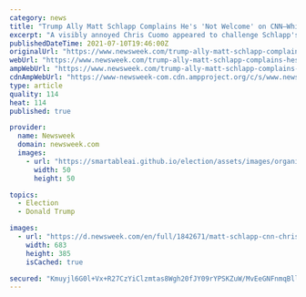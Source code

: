 ```yaml
---
category: news
title: "Trump Ally Matt Schlapp Complains He's 'Not Welcome' on CNN—While on CNN's 'Cuomo Prime Time'"
excerpt: "A visibly annoyed Chris Cuomo appeared to challenge Schlapp's reason for coming on the show if all he wanted to discuss was whether President Joe Biden defeated Trump last year."
publishedDateTime: 2021-07-10T19:46:00Z
originalUrl: "https://www.newsweek.com/trump-ally-matt-schlapp-complains-hes-not-welcome-cnnwhile-cnns-cuomo-prime-time-1608567"
webUrl: "https://www.newsweek.com/trump-ally-matt-schlapp-complains-hes-not-welcome-cnnwhile-cnns-cuomo-prime-time-1608567"
ampWebUrl: "https://www.newsweek.com/trump-ally-matt-schlapp-complains-hes-not-welcome-cnnwhile-cnns-cuomo-prime-time-1608567?amp=1"
cdnAmpWebUrl: "https://www-newsweek-com.cdn.ampproject.org/c/s/www.newsweek.com/trump-ally-matt-schlapp-complains-hes-not-welcome-cnnwhile-cnns-cuomo-prime-time-1608567?amp=1"
type: article
quality: 114
heat: 114
published: true

provider:
  name: Newsweek
  domain: newsweek.com
  images:
    - url: "https://smartableai.github.io/election/assets/images/organizations/newsweek.com-50x50.jpg"
      width: 50
      height: 50

topics:
  - Election
  - Donald Trump

images:
  - url: "https://d.newsweek.com/en/full/1842671/matt-schlapp-cnn-chris-cuomo.jpg"
    width: 683
    height: 385
    isCached: true

secured: "Kmuyjl6G0l+Vx+R27CzYiClzmtas8Wgh20fJY09rYPSKZuW/MvEeGNFnmqBllYUvM5hw0G7QtNe+gtZPCmvKqQ5Zeffo8jTKkgR/pybP4NCjLk5t/9tHl/ndWzaINGJhovLzzAfZdHmlbcZBt8QXvPNoE8kdaOA3TaqCxYlMNOCAz2F+3+fourJ+Gj9qIcXgeYe+bRIzaJQ+VGTcZKUR2M2kxKK07LWpqSnver6bj3WFW+7g04kevdjJkTx1Ns2qN0z6ur8xMvGgIxNjihnv85ViTW783/dz2zL/2eHiIaqF0GHytFzsbiAssm4i6ql6YFfYh2d8G/qh0r9EdKVlwFTCL2rBxCnP5lb0gCgP3/U=;WuChj6sEMIXA5WKcvTAzqQ=="
---
```


